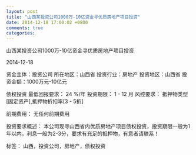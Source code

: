 ```yaml
---
layout: post
title: "山西某投资公司1000万-10亿资金寻优质房地产项目投资"
date: 2014-12-18 17:00:02 +0800
comments: true
categories: 
---
```

山西某投资公司1000万-10亿资金寻优质房地产项目投资



2014-12-18

资金主体：投资公司
所在地区：山西省
投资行业：房地产
投资地区：山西省
投资金额：1000万元-10亿元

债权投资
最低回报要求：
                            24 %/年
                                                                                投资期限：
                            1 - 12 月
                                                                                                                                        风控要求：
                            抵押物类型[固定资产],抵押物折扣率[3 - 5折]

前期费用：
无任何前期费用

投资要求概述：
本公司现寻山西省内优质房地产项目债权投资，投资期限一般为1年以内，利息一般为2-3分，要求有充足的抵押物，有意者请联系！

标签：
山西，投资公司，房地产，债权投资

